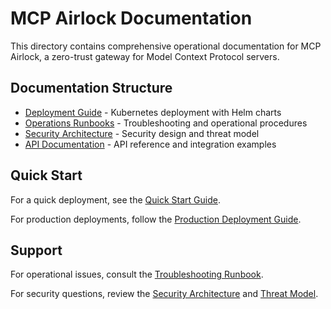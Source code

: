 # MCP Airlock Documentation

This directory contains comprehensive operational documentation for MCP Airlock, a zero-trust gateway for Model Context Protocol servers.

## Documentation Structure

- [Deployment Guide](deployment/README.md) - Kubernetes deployment with Helm charts
- [Operations Runbooks](operations/README.md) - Troubleshooting and operational procedures
- [Security Architecture](security/README.md) - Security design and threat model
- [API Documentation](api/README.md) - API reference and integration examples

## Quick Start

For a quick deployment, see the [Quick Start Guide](deployment/quickstart.md).

For production deployments, follow the [Production Deployment Guide](deployment/production.md).

## Support

For operational issues, consult the [Troubleshooting Runbook](operations/troubleshooting.md).

For security questions, review the [Security Architecture](security/architecture.md) and [Threat Model](security/threat-model.md).